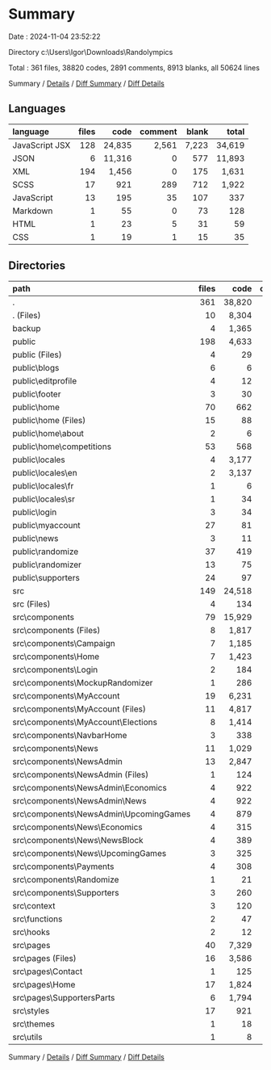 # Summary

Date : 2024-11-04 23:52:22

Directory c:\\Users\\Igor\\Downloads\\Randolympics

Total : 361 files,  38820 codes, 2891 comments, 8913 blanks, all 50624 lines

Summary / [Details](details.md) / [Diff Summary](diff.md) / [Diff Details](diff-details.md)

## Languages
| language | files | code | comment | blank | total |
| :--- | ---: | ---: | ---: | ---: | ---: |
| JavaScript JSX | 128 | 24,835 | 2,561 | 7,223 | 34,619 |
| JSON | 6 | 11,316 | 0 | 577 | 11,893 |
| XML | 194 | 1,456 | 0 | 175 | 1,631 |
| SCSS | 17 | 921 | 289 | 712 | 1,922 |
| JavaScript | 13 | 195 | 35 | 107 | 337 |
| Markdown | 1 | 55 | 0 | 73 | 128 |
| HTML | 1 | 23 | 5 | 31 | 59 |
| CSS | 1 | 19 | 1 | 15 | 35 |

## Directories
| path | files | code | comment | blank | total |
| :--- | ---: | ---: | ---: | ---: | ---: |
| . | 361 | 38,820 | 2,891 | 8,913 | 50,624 |
| . (Files) | 10 | 8,304 | 29 | 148 | 8,481 |
| backup | 4 | 1,365 | 332 | 446 | 2,143 |
| public | 198 | 4,633 | 0 | 750 | 5,383 |
| public (Files) | 4 | 29 | 0 | 1 | 30 |
| public\\blogs | 6 | 6 | 0 | 0 | 6 |
| public\\editprofile | 4 | 12 | 0 | 4 | 16 |
| public\\footer | 3 | 30 | 0 | 3 | 33 |
| public\\home | 70 | 662 | 0 | 70 | 732 |
| public\\home (Files) | 15 | 88 | 0 | 13 | 101 |
| public\\home\\about | 2 | 6 | 0 | 2 | 8 |
| public\\home\\competitions | 53 | 568 | 0 | 55 | 623 |
| public\\locales | 4 | 3,177 | 0 | 575 | 3,752 |
| public\\locales\\en | 2 | 3,137 | 0 | 564 | 3,701 |
| public\\locales\\fr | 1 | 6 | 0 | 3 | 9 |
| public\\locales\\sr | 1 | 34 | 0 | 8 | 42 |
| public\\login | 3 | 34 | 0 | 2 | 36 |
| public\\myaccount | 27 | 81 | 0 | 19 | 100 |
| public\\news | 3 | 11 | 0 | 2 | 13 |
| public\\randomize | 37 | 419 | 0 | 38 | 457 |
| public\\randomizer | 13 | 75 | 0 | 13 | 88 |
| public\\supporters | 24 | 97 | 0 | 23 | 120 |
| src | 149 | 24,518 | 2,530 | 7,569 | 34,617 |
| src (Files) | 4 | 134 | 29 | 93 | 256 |
| src\\components | 79 | 15,929 | 1,341 | 4,482 | 21,752 |
| src\\components (Files) | 8 | 1,817 | 308 | 424 | 2,549 |
| src\\components\\Campaign | 7 | 1,185 | 66 | 244 | 1,495 |
| src\\components\\Home | 7 | 1,423 | 75 | 417 | 1,915 |
| src\\components\\Login | 2 | 184 | 5 | 41 | 230 |
| src\\components\\MockupRandomizer | 1 | 286 | 2 | 30 | 318 |
| src\\components\\MyAccount | 19 | 6,231 | 628 | 1,190 | 8,049 |
| src\\components\\MyAccount (Files) | 11 | 4,817 | 477 | 903 | 6,197 |
| src\\components\\MyAccount\\Elections | 8 | 1,414 | 151 | 287 | 1,852 |
| src\\components\\NavbarHome | 3 | 338 | 8 | 197 | 543 |
| src\\components\\News | 11 | 1,029 | 18 | 400 | 1,447 |
| src\\components\\NewsAdmin | 13 | 2,847 | 164 | 1,337 | 4,348 |
| src\\components\\NewsAdmin (Files) | 1 | 124 | 6 | 101 | 231 |
| src\\components\\NewsAdmin\\Economics | 4 | 922 | 55 | 374 | 1,351 |
| src\\components\\NewsAdmin\\News | 4 | 922 | 50 | 337 | 1,309 |
| src\\components\\NewsAdmin\\UpcomingGames | 4 | 879 | 53 | 525 | 1,457 |
| src\\components\\News\\Economics | 4 | 315 | 3 | 103 | 421 |
| src\\components\\News\\NewsBlock | 4 | 389 | 10 | 110 | 509 |
| src\\components\\News\\UpcomingGames | 3 | 325 | 5 | 187 | 517 |
| src\\components\\Payments | 4 | 308 | 33 | 122 | 463 |
| src\\components\\Randomize | 1 | 21 | 7 | 8 | 36 |
| src\\components\\Supporters | 3 | 260 | 27 | 72 | 359 |
| src\\context | 3 | 120 | 12 | 77 | 209 |
| src\\functions | 2 | 47 | 10 | 26 | 83 |
| src\\hooks | 2 | 12 | 1 | 8 | 21 |
| src\\pages | 40 | 7,329 | 848 | 2,156 | 10,333 |
| src\\pages (Files) | 16 | 3,586 | 359 | 810 | 4,755 |
| src\\pages\\Contact | 1 | 125 | 2 | 23 | 150 |
| src\\pages\\Home | 17 | 1,824 | 349 | 1,056 | 3,229 |
| src\\pages\\SupportersParts | 6 | 1,794 | 138 | 267 | 2,199 |
| src\\styles | 17 | 921 | 289 | 712 | 1,922 |
| src\\themes | 1 | 18 | 0 | 8 | 26 |
| src\\utils | 1 | 8 | 0 | 7 | 15 |

Summary / [Details](details.md) / [Diff Summary](diff.md) / [Diff Details](diff-details.md)